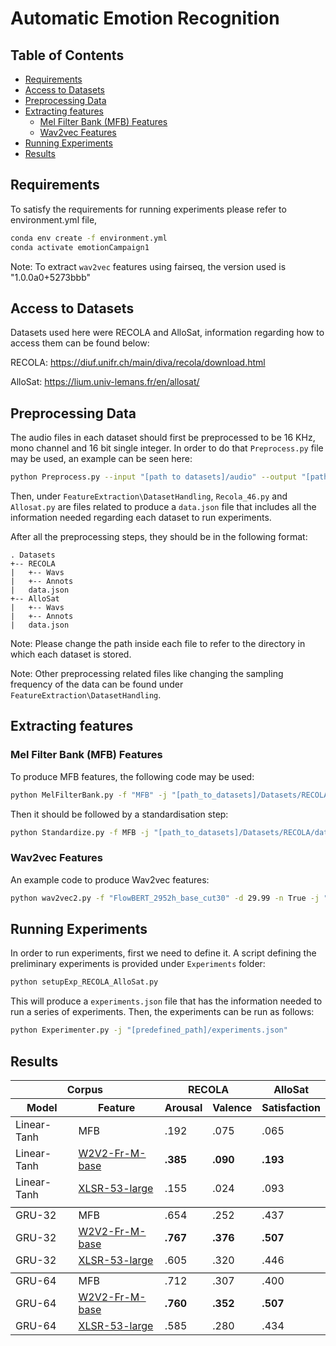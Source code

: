 # Automatic Emotion Recognition

## Table of Contents  
  * [Requirements](#Requirements)
  * [Access to Datasets](#Access)
  * [Preprocessing Data](#Preprocessing)
  * [Extracting features](#Features)
    * [Mel Filter Bank (MFB) Features](#MFB)
    * [Wav2vec Features](#Wav2vec)
  * [Running Experiments](#Experiments)
  * [Results](#Results)


<a name="Requirements"></a>
## Requirements

To satisfy the requirements for running experiments please refer to environment.yml file,

```bash
conda env create -f environment.yml
conda activate emotionCampaign1
```

Note: To extract `wav2vec` features using fairseq, the version used is "1.0.0a0+5273bbb"


<a name="Access"></a>
## Access to Datasets

Datasets used here were RECOLA and AlloSat, information regarding how to access them can be found below:

RECOLA: https://diuf.unifr.ch/main/diva/recola/download.html

AlloSat: https://lium.univ-lemans.fr/en/allosat/


<a name="Preprocessing"></a>
## Preprocessing Data

The audio files in each dataset should first be preprocessed to be 16 KHz, mono channel and 16 bit single integer. In order to do that `Preprocess.py` file may be used, an example can be seen here:

```bash
python Preprocess.py --input "[path to datasets]/audio" --output "[path to datasets]/AlloSat/Wavs"
```

Then, under `FeatureExtraction\DatasetHandling`, `Recola_46.py` and `Allosat.py` are files related to produce a `data.json` file that includes all the information needed regarding each dataset to run experiments. 

After all the preprocessing steps, they should be in the following format:

```
. Datasets
+-- RECOLA
|	+-- Wavs
|	+-- Annots
|	data.json
+-- AlloSat
|	+-- Wavs
|	+-- Annots
|	data.json
```

Note: Please change the path inside each file to refer to the directory in which each dataset is stored.

Note: Other preprocessing related files like changing the sampling frequency of the data can be found under `FeatureExtraction\DatasetHandling`.


<a name="Features"></a>
## Extracting features

<a name="MFB"></a>
### Mel Filter Bank (MFB) Features

To produce MFB features, the following code may be used:

```bash
python MelFilterBank.py -f "MFB" -j "[path_to_datasets]/Datasets/RECOLA/data.json"
```

Then it should be followed by a standardisation step:

```bash
python Standardize.py -f MFB -j "[path_to_datasets]/Datasets/RECOLA/data.json"
```

<a name="Wav2vec"></a>
### Wav2vec Features

An example code to produce Wav2vec features:

```bash
python wav2vec2.py -f "FlowBERT_2952h_base_cut30" -d 29.99 -n True -j "[path_to_datasets]/Datasets/RECOLA/data.json" -m "[path_to_wav2vec_models]/Models/FlowBERT_2952h_base.pt"
```


<a name="Experiments"></a>
## Running Experiments

In order to run experiments, first we need to define it. A script defining the preliminary experiments is provided under `Experiments` folder:

```bash
python setupExp_RECOLA_AlloSat.py
```

This will produce a `experiments.json` file that has the information needed to run a series of experiments. Then, the experiments can be run as follows: 

```bash
python Experimenter.py -j "[predefined_path]/experiments.json"
```

<a name="Results"></a>
## Results

<table>
  <thead>
    <tr>
      <th colspan="2">Corpus</th>
      <th colspan="2">RECOLA</th>
      <th colspan="1">AlloSat</th>
    </tr>
  </thead>
  <thead>
    <tr>
      <th>Model</th>
      <th>Feature</th>
      <th>Arousal</th>
      <th>Valence</th>
      <th>Satisfaction</th>
    </tr>
  </thead>
  
  <tbody>
   <tr>
    <td>Linear-Tanh</td>
    <td>MFB</td>
    <td>.192</td>
    <td>.075</td>
    <td>.065</td>
   </tr>
   <tr>
    <td>Linear-Tanh</td>
    <td><a href=https://huggingface.co/LeBenchmark/wav2vec2-FR-M-base>W2V2-Fr-M-base</a></td>
    <td><b>.385</td>
    <td><b>.090</td>
    <td><b>.193</td>
   </tr>
   <tr>
    <td>Linear-Tanh</td>
    <td><a href=https://dl.fbaipublicfiles.com/fairseq/wav2vec/xlsr_53_56k.pt>XLSR-53-large</a></td>
    <td>.155</td>
    <td>.024</td>
    <td>.093</td>
    
   </tr>
   <tr style="border-bottom:1px solid black">
    <td colspan="100%"></td>
   </tr>
   
   <tr>
    <td>GRU-32</td>
    <td>MFB</td>
    <td>.654</td>
    <td>.252</td>
    <td>.437</td>
   </tr>
   <tr>
    <td>GRU-32</td>
    <td><a href=https://huggingface.co/LeBenchmark/wav2vec2-FR-M-base>W2V2-Fr-M-base</a></td>
    <td><b>.767</td>
    <td><b>.376</td>
    <td><b>.507</td>
   </tr>
   <tr>
    <td>GRU-32</td>
    <td><a href=https://dl.fbaipublicfiles.com/fairseq/wav2vec/xlsr_53_56k.pt>XLSR-53-large</a></td>
    <td>.605</td>
    <td>.320</td>
    <td>.446</td>
 
   </tr>
   <tr style="border-bottom:1px solid black">
    <td colspan="100%"></td>
   </tr>

   <tr>
    <td>GRU-64</td>
    <td>MFB</td>
    <td>.712</td>
    <td>.307</td>
    <td>.400</td>
   </tr>
   <tr>
    <td>GRU-64</td>
    <td><a href=https://huggingface.co/LeBenchmark/wav2vec2-FR-M-base>W2V2-Fr-M-base</a></td>
    <td><b>.760</td>
    <td><b>.352</td>
    <td><b>.507</td>
   </tr>
   <tr>
    <td>GRU-64</td>
    <td><a href=https://dl.fbaipublicfiles.com/fairseq/wav2vec/xlsr_53_56k.pt>XLSR-53-large</a></td>
    <td>.585</td>
    <td>.280</td>
    <td>.434</td>
   
  </tbody>
</table>
